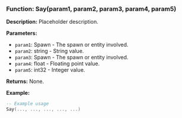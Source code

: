 ### Function: Say(param1, param2, param3, param4, param5)

**Description:**
Placeholder description.

**Parameters:**
- `param1`: Spawn - The spawn or entity involved.
- `param2`: string - String value.
- `param3`: Spawn - The spawn or entity involved.
- `param4`: float - Floating point value.
- `param5`: int32 - Integer value.

**Returns:** None.

**Example:**

```lua
-- Example usage
Say(..., ..., ..., ..., ...)
```

